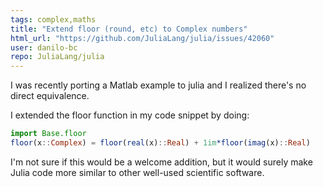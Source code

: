 ```yaml
---
tags: complex,maths
title: "Extend floor (round, etc) to Complex numbers"
html_url: "https://github.com/JuliaLang/julia/issues/42060"
user: danilo-bc
repo: JuliaLang/julia
---
```


I was recently porting a Matlab example to julia and I realized there's no direct equivalence.

I extended the floor function in my code snippet by doing:
```julia
import Base.floor
floor(x::Complex) = floor(real(x)::Real) + 1im*floor(imag(x)::Real)
```

I'm not sure if this would be a welcome addition, but it would surely make Julia code more similar to other well-used scientific software.
